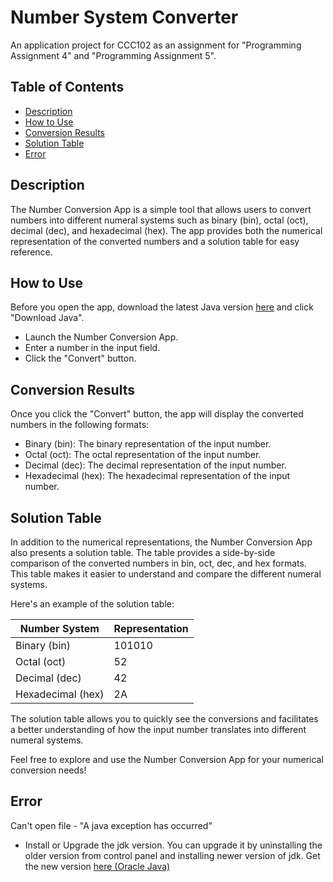 # Number System Converter

An application project for CCC102 as an assignment for "Programming Assignment 4" and "Programming Assignment 5".

## Table of Contents

- [Description](#description)
- [How to Use](#how-to-use)
- [Conversion Results](#conversion-results)
- [Solution Table](#solution-table)
- [Error](#error)

## Description

The Number Conversion App is a simple tool that allows users to convert numbers into different numeral systems such as binary (bin), octal (oct), decimal (dec), and hexadecimal (hex). The app provides both the numerical representation of the converted numbers and a solution table for easy reference.

## How to Use

Before you open the app, download the latest Java version [here](https://www.java.com/en/download/) and click "Download Java".

- Launch the Number Conversion App.
- Enter a number in the input field.
- Click the "Convert" button.

## Conversion Results

Once you click the "Convert" button, the app will display the converted numbers in the following formats:

- Binary (bin): The binary representation of the input number.
- Octal (oct): The octal representation of the input number.
- Decimal (dec): The decimal representation of the input number.
- Hexadecimal (hex): The hexadecimal representation of the input number.

## Solution Table

In addition to the numerical representations, the Number Conversion App also presents a solution table. The table provides a side-by-side comparison of the converted numbers in bin, oct, dec, and hex formats. This table makes it easier to understand and compare the different numeral systems.

Here's an example of the solution table:

| Number System     | Representation  |
|-------------------|-----------------|
| Binary (bin)      | 101010          |
| Octal (oct)       | 52              |
| Decimal (dec)     | 42              |
| Hexadecimal (hex) | 2A              |

The solution table allows you to quickly see the conversions and facilitates a better understanding of how the input number translates into different numeral systems.

Feel free to explore and use the Number Conversion App for your numerical conversion needs!

## Error

Can't open file - "A java exception has occurred"
 - Install or Upgrade the jdk version. You can upgrade it by uninstalling the older version from control panel and installing newer version of jdk. Get the new version [here (Oracle Java)](http://www.oracle.com/technetwork/java/javase/downloads/index.html)